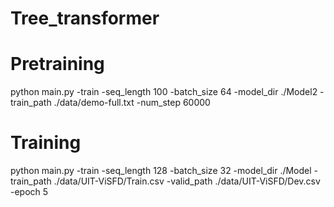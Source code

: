 # Tree_transformer

# Pretraining

python main.py -train -seq_length 100 -batch_size 64 -model_dir ./Model2 -train_path ./data/demo-full.txt -num_step 60000

# Training 
python main.py -train -seq_length 128 -batch_size 32 -model_dir ./Model -train_path ./data/UIT-ViSFD/Train.csv -valid_path ./data/UIT-ViSFD/Dev.csv -epoch 5 